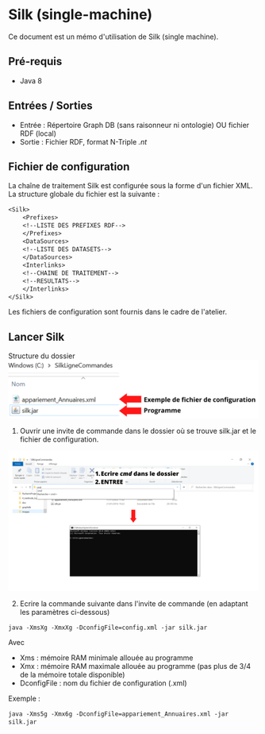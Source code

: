 # Silk (single-machine)

Ce document est un mémo d'utilisation de Silk (single machine).

## Pré-requis

* Java 8

## Entrées / Sorties

* Entrée : Répertoire Graph DB (sans raisonneur ni ontologie) OU fichier RDF (local)
* Sortie : Fichier RDF, format N-Triple *.nt*

## Fichier de configuration

La chaîne de traitement Silk est configurée sous la forme d'un fichier XML.
La structure globale du fichier est la suivante :
```
<Silk>
    <Prefixes>
    <!--LISTE DES PREFIXES RDF-->
    </Prefixes>
    <DataSources>
    <!--LISTE DES DATASETS-->
    </DataSources>
    <Interlinks>
    <!--CHAINE DE TRAITEMENT-->
    <!--RESULTATS-->
    </Interlinks>
</Silk>
```

Les fichiers de configuration sont fournis dans le cadre de l'atelier.

## Lancer Silk

Structure du dossier<br/>
<img src="./img/silk/SilkLigneCommande.png" width="600" text-align="center"/>

1. Ouvrir une invite de commande dans le dossier où se trouve silk.jar et le fichier de configuration.
<img src="./img/silk/inviteDeCommande.png" width="800" text-align="center"/>

2. Ecrire la commande suivante dans l'invite de commande (en adaptant les paramètres ci-dessous)

```
java -XmsXg -XmxXg -DconfigFile=config.xml -jar silk.jar
```

Avec 
* Xms : mémoire RAM minimale allouée au programme
* Xmx : mémoire RAM maximale allouée au programme (pas plus de 3/4 de la mémoire totale disponible)
* DconfigFile : nom du fichier de configuration (.xml)

Exemple :
```
java -Xms5g -Xmx6g -DconfigFile=appariement_Annuaires.xml -jar silk.jar
```